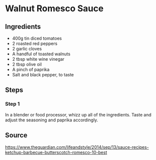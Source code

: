 # Walnut Romesco Sauce

## Ingredients

- 400g tin diced tomatoes
- 2 roasted red peppers
- 2 garlic cloves
- A handful of toasted walnuts
- 2 tbsp white wine vinegar
- 2 tbsp olive oil
- A pinch of paprika
- Salt and black pepper, to taste

## Steps

### Step 1

In a blender or food processor, whizz up all of the ingredients. Taste and adjust the seasoning and paprika accordingly.

## Source

https://www.theguardian.com/lifeandstyle/2014/sep/13/sauce-recipes-ketchup-barbecue-butterscotch-romesco-10-best
